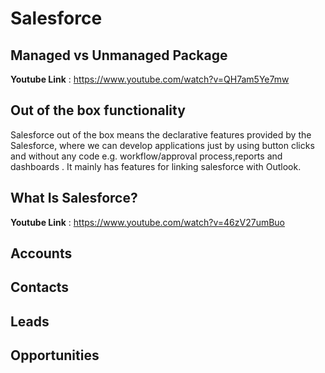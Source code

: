 # Salesforce

## Managed vs Unmanaged Package
**Youtube Link** : https://www.youtube.com/watch?v=QH7am5Ye7mw

## Out of the box functionality
Salesforce out of the box means the declarative features provided by the Salesforce, where we can develop applications just by using button clicks and without any code e.g. workflow/approval process,reports and dashboards . It mainly has features for linking salesforce with Outlook.

## What Is Salesforce?
**Youtube Link** : https://www.youtube.com/watch?v=46zV27umBuo

## Accounts

## Contacts

## Leads

## Opportunities